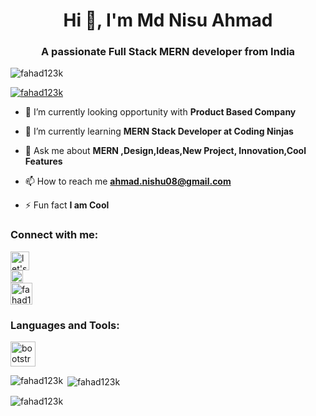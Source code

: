 <h1 align="center">Hi 👋, I'm Md Nisu Ahmad</h1>
<h3 align="center">A passionate Full Stack MERN developer from India</h3>

<p align="left"> <img src="https://komarev.com/ghpvc/?username=fahad123k&label=Profile%20views&color=0e75b6&style=flat" alt="fahad123k" /> </p>

<p align="left"> <a href="https://github.com/ryo-ma/github-profile-trophy"><img src="https://github-profile-trophy.vercel.app/?username=fahad123k" alt="fahad123k" /></a> </p>

- 🔭 I’m currently looking opportunity with **Product Based Company**

- 🌱 I’m currently learning **MERN Stack Developer at Coding Ninjas**

- 💬 Ask me about **MERN ,Design,Ideas,New Project, Innovation,Cool Features**

- 📫 How to reach me **ahmad.nishu08@gmail.com**

- ⚡ Fun fact **I am Cool**

<h3 align="left">Connect with me:</h3>
<p align="left">
<a href="https://www.youtube.com/@letsplaycode9359" target="blank">
   <img align="center" src="https://cdn-icons-png.flaticon.com/512/3670/3670147.png" alt="let's play code" height="30" />
   </a>
   <br>
<a href="https://www.hackerrank.com/ahmad_nishu08" target="blank">
   <img align="center" src="https://hrcdn.net/fcore/assets/brand/logo-new-white-green-a5cb16e0ae.svg" alt="ahmad_nishu08" height="20" /></a>
   
   <br>
<a href="https://www.leetcode.com/fahad123k" target="blank"><img align="center" src="https://assets.leetcode.com/static_assets/public/webpack_bundles/images/logo-dark.e99485d9b.svg" alt="fahad123k" height="35" /></a>
</p>

<h3 align="left">Languages and Tools:</h3>


<!--languages and tools  -->
<p align="left"> 
 
   
   <a href="https://getbootstrap.com" target="_blank" rel="noreferrer">
            <img 
            src="https://cdn-icons-png.flaticon.com/512/5968/5968672.png"
                alt="bootstrap" width="40" height="40" />
        </a>
   
   
   
</p>

<p><img align="left" src="https://github-readme-stats.vercel.app/api/top-langs?username=fahad123k&show_icons=true&locale=en&layout=compact" alt="fahad123k" /></p>

<p>&nbsp;<img align="center" src="https://github-readme-stats.vercel.app/api?username=fahad123k&show_icons=true&locale=en" alt="fahad123k" /></p>

<p><img align="center" src="https://github-readme-streak-stats.herokuapp.com/?user=fahad123k&" alt="fahad123k" /></p>
